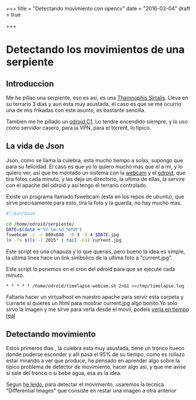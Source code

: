 +++
title = "Detectando movimiento con opencv"
date = "2016-03-04"
draft = true

+++


# Detectando los movimientos de una serpiente

## Introduccion

Me he pillao una serpiente, eso es asi, es una [Thamnophis Sirtalis][1]. Lleva en su terrario 3 dias y aun esta muy asustada, el caso es que se me ocurrio una de mis frikadas con este asunto, es bastante sencilla.

Tambien me he pillado un [odroid C1][2]. Lo tendre encendido siempre, y lo uso como servidor casero, para la VPN, para el torrent, lo tipico.

## La vida de Json

Json, como se llama la culebra, esta mucho tiempo a solas, supongo que para su felicidad. El caso es que yo lo quiero mucho mas que el a mi, y lo quiero ver, asi que he montado un sistema con la [webcam][3] y el [odroid][2], que tira fotos cada minuto, y las deja un directorio, la ultima de ellas, la servire con el apache del odroid y asi tengo el terrario controlado.

Existe un programa llamado fswebcam (esta en los repos de ubuntu), que sirve precisamente para esto, tira la foto y la guarda, no hay mucho mas.

```bash
#!/bin/bash

cd /home/odroid/serpiente/
DATE=$(date +"%Y-%m-%d_%H%M")
fswebcam -v -r 800x640  -D 3 -S 4 $DATE.jpg
ln -fs $(ls -1 2015* | tail -n1) current.jpg
```

Este script es una chapuza y lo que querais, pero bueno la idea es simple, la ultima linea hace un link simbolico de la ultima foto a "current.jpg".

Este script lo ponemos en el cron del odroid para que se ejecute cada minuto.

```
* * * * * /home/odroid/timelapse-webcam.sh 2>&1 >>/tmp/timelapse.log
```

Faltaria hacer un virtualhost en nuestro apache para servir esta carpeta y currarte si quieres un html para mostrar current.jpg algo bonito.Yo solo sirvo la imagen y me sirve para verla desde el movil, podeis [verla en tiempo real][4]

## Detectando movimiento

Estos primeros dias , la culebra esta muy asustada, tiene un tronco hueco donde poderse esconder y alli pasa el 95% de su tiempo, como es rollazo estar mirando a ver que produce, he pensado en aprender algo sobre la tipico problema de detector de movimiento, hacer algo asi, y que me avise si sale del tronco o si bebe agua, esa es la idea.

Segun [he leido][5], para detectar el movimiento, usaremos la tecnica "Differential Images" que consiste en restar una imagen a otra anterior


[1]: http://es.wikipedia.org/wiki/Thamnophis_sirtalis
[2]: http://www.hardkernel.com/main/products/prdt_info.php
[3]: http://www.trust.com/en/all-products/17676-elight-full-hd-1080p-webcam
[4]: http://casa.fabio.xyz/serpiente/current.jpg
[5]: https://blog.cedric.ws/opencv-simple-motion-detection
